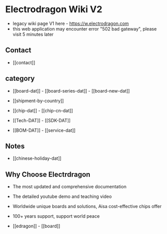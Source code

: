 
# Electrodragon Wiki V2 

- legacy wiki page V1 here - https://w.electrodragon.com
- this web application may encounter error "502 bad gateway", please visit 5 minutes later

## Contact 

- [[contact]]

## category 

- [[board-dat]] - [[board-series-dat]] - [[board-new-dat]]

- [[shipment-by-country]]

- [[chip-dat]] - [[chip-cn-dat]]
  
- [[Tech-DAT]] - [[SDK-DAT]]
  
- [[BOM-DAT]] - [[service-dat]]


## Notes 

- [[chinese-holiday-dat]]

## Why Choose Electrdragon 

- The most updated and comprehensive documentation 
- The detailed youtube demo and teaching video 
- Worldwide unique boards and solutions, Aisa cost-effective chips offer 
- 100+ years support, support world peace


- [[edragon]] - [[board]]